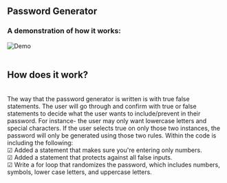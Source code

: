 ## Password Generator

### A demonstration of how it works:

![Demo](https://media.giphy.com/media/hHXF3mG5E5uAvO9kpN/giphy.gifq)
<br>
<br>

## How does it work?
<br>
The way that the password generator is written is with true false statements. The user will go through and confirm with true or false statements to decide what the user wants to include/prevent in their password. For instance- the user may only want lowercase letters and special characters. If the user selects true on only those two instances, the password will only be generated using those two rules. Within the code is including the following:
<br>
&#x2611; Added a statement that makes sure you're entering only numbers.
<br>
&#x2611; Added a statement that protects against all false inputs.
<br>
&#x2611; Write a for loop that randomizes the password, which includes numbers, symbols, lower case letters, and uppercase letters.
<br>